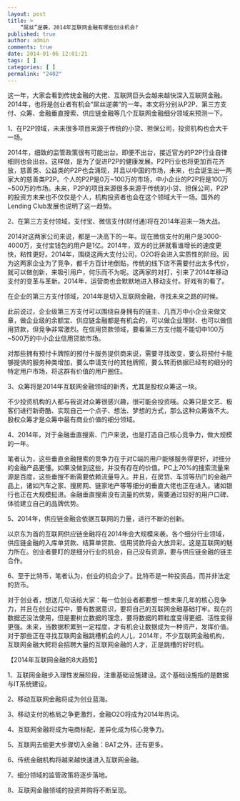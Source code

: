 ```yaml
---
layout: post
title: >
    “屌丝”逆袭，2014年互联网金融有哪些创业机会?
published: true
author: admin
comments: true
date: 2014-01-06 12:01:21
tags: [ ]
categories: [ ]
permalink: "2402"
---
```

这一年，大家会看到传统金融的大佬、互联网巨头会越来越快深入互联网金融。2014年，也将是创业者有机会“屌丝逆袭”的一年。本文将分别从P2P、第三方支付、众筹、金融垂直搜索、供应链金融等几个互联网金融细分领域来预测一下。

1、在P2P领域，未来很多项目来源于传统的小贷、担保公司，投资机构也会大干一场。

2014年，细致的监管政策很有可能出台。即便不出台，接近官方的P2P行业自律细则也会出台。这样做，是为了促进P2P的健康发展。P2P行业也将更加百花齐放，慈善类、公益类的P2P也会涌现，并且以中国的市场，未来，也会诞生出一两家大的慈善类P2P。个人的P2P是0万~100万的市场，中小企业的P2P将是100万~500万的市场。未来，P2P的项目来源很多来源于传统的小贷、担保公司，P2P的投资方未来也不仅仅是个人，机构投资者也会在这个领域大干一场。国外的Lending Club发展也说明了这一趋势。

2、在第三方支付领域，支付宝、微信支付(财付通)将在2014年迎来一场大战。

2014对这两家公司来说，都是一决高下的一年。现在微信支付的用户是3000-4000万，支付宝钱包的用户是1亿。2014年，双方的比拼就看谁增长的速度更快，粘性更好。2014年，围绕这两大支付公司，O2O将会进入实质性的阶段。因为这两家企业为了竞争，都千方百计地倒贴，传统的线下店不需要付出太多代价，就可以做创新，来吸引用户，何乐而不为呢。这两家的对打，引来了2014年移动支付的变革与革新。2014年，运营商也会默默地进入移动支付。好戏有的看了。

在企业的第三方支付领域，2014年是切入互联网金融，寻找未来之路的时候。

此前说过，企业级第三方支付可以围绕自身拥有的链主、几百万中小企业来做文章，做企业级的余额宝、供应链金融都是有机会的，可以做企业理财、也可以做信用贷款，但竞争非常激烈。在信用贷款领域，要看第三方支付能不能切中100万~500万的中小企业信用贷款市场。

对那些拥有预付卡牌照的预付卡服务提供商来说，需要寻找改变，要么将预付卡能够提供的服务种类增加，要么申请支付的其他牌照，要么转而依据已经有的细分的特定用户市场，将这群有价值的用户圈住。

3、众筹将是2014年互联网金融领域的新秀，尤其是股权众筹这一块。

不少投资机构的人都与我说对众筹很感兴趣，很可能会投资哦。众筹只是文艺、极客们进行新奇酷、实现自己一个点子、想法、梦想的方式，那么这种众筹做不大。股权众筹才是众筹中最有商业价值的细分领域。

4、2014年，对于金融垂直搜索、门户来说，也是打造自己核心竞争力，做大规模的一年。

笔者认为，这些垂直金融搜索的竞争力在于对C端的用户能够服务得更好，对细分的金融产品更懂。如果没做到这些，并没有存在的价值。PC上70%的搜索流量来源是百度，这些垂搜不断需要依赖流量导入。并且，在房贷、车贷等热门的金融产品上，诸如汽车之家、搜房网、链家地产等等细分的垂直大佬也正在进入。诸如银行也正在大规模挺进。金融垂直搜索没有流量的优势，需要通过较好的用户口碑、体验建立自己的品牌优势。

5、2014年，供应链金融会依据互联网的力量，进行不断的创新。

以京东为首的互联网供应链金融将在2014年会大规模来袭。各个细分行业领域，供应链金融的入库单贷款、结算单贷款、信用贷款将会大放异彩。这是互联网的魅力所在。创业者要盯的是细分行业的机会，自己没有资源，要与供应链金融的链主合作。

6、至于比特币，笔者认为，创业的机会少了。比特币是一种投资品，而并非法定的货币。

对于创业者，想送几句话给大家：每一位创业者都要想一想未来几年的核心竞争力，并且在创业过程中，要有数据意识，要将自己的互联网金融基础打牢。现在的数据还没法使用，但是要树立数据的理念，要将数据的颗粒度变得更细、活性变得更强。未来，当数据积累到一定程度，才有机会让数据成为一种资产，发挥价值。对于那些正在寻找互联网金融跳槽机会的人儿，2014年，不少互联网金融机构，互联网金融大鳄将会招聘大量的互联网金融的人才，正是跳槽的好时机。

【2014年互联网金融的8大趋势】

1、互联网金融步入理性发展阶段，注重基础设施建设。这个基础设施指的是数据与IT系统建设。

2、移动互联网金融将成为创业蓝海。

3、移动支付的格局之争更激烈，金融O2O将成为2014年热词。

4、互联网金融将成为电商标配，差异化成为核心竞争力。

5、互联网去偷更大步骤切入金融：BAT之外，还有更多。

6、传统金融机构将越来越快速进入互联网金融。

7、细分领域的监管政策将逐步落地。

8、互联网金融领域的投资并购将不断呈现。